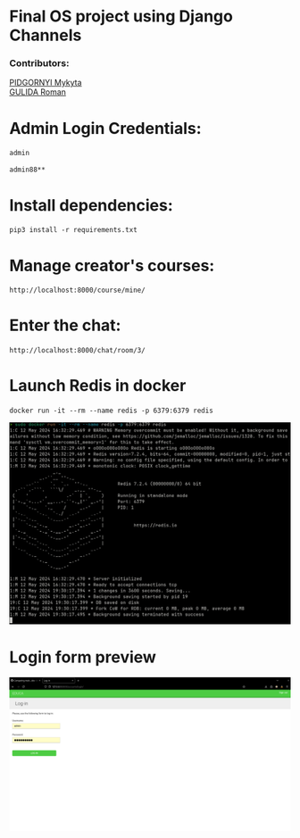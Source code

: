 # Final OS project using Django Channels

### Contributors:  
[PIDGORNYI Mykyta](https://github.com/InWamos)  
[GULIDA Roman](https://github.com/roman-gulida)

# Admin Login Credentials:
```
admin
```

```
admin88**
```
# Install dependencies:
```
pip3 install -r requirements.txt
```
# Manage creator's courses:
```
http://localhost:8000/course/mine/
```

# Enter the chat:
```
http://localhost:8000/chat/room/3/
```

# Launch Redis in docker
```
docker run -it --rm --name redis -p 6379:6379 redis
```
![Redis Terminal photo](./images/redis_docker.png)
# Login form preview
![Login Form](./images/login_form.png)
